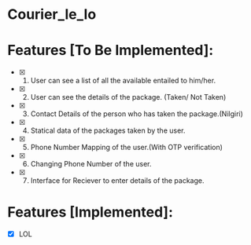 # Courier_le_lo

# Features [To Be Implemented]:

- [x] 1. User can see a list of all the available entailed to him/her.
- [x] 2. User can see the details of the package. (Taken/ Not Taken)
- [x] 3. Contact Details of the person who has taken the package.(Nilgiri)
- [x] 4. Statical data of the packages taken by the user.
- [x] 5. Phone Number Mapping of the user.(With OTP verification)
- [x] 6. Changing Phone Number of the user.

- [x] 7. Interface for Reciever to enter details of the package.

# Features [Implemented]:

- [x] LOL